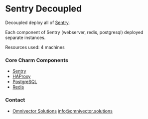 # Sentry Decoupled

Decoupled deploy all of [Sentry](https://sentry.io).

Each component of Sentry (webserver, redis, postgresql) deployed separate instances.

Resources used: 4 machines

### Core Charm Components
* [Sentry](https://jaas.ai/u/omnivector/sentry)
* [HAProxy](https://jaas.ai/haproxy)
* [PostgreSQL](https://jaas.ai/postgresql)
* [Redis](https://jaas.ai/u/omnivector/redis)


### Contact
* [Omnivector Solutions](https://www.omnivector.solutions) <info@omnivector.solutions>
